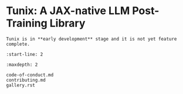 # Tunix: A JAX-native LLM Post-Training Library

```{warning}
Tunix is in **early development** stage and it is not yet feature complete.
```

```{include} ../README.md
:start-line: 2
```

```{toctree}
:maxdepth: 2

code-of-conduct.md
contributing.md
gallery.rst
```